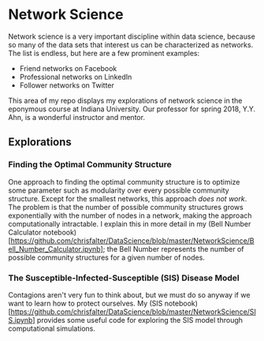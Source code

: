 # Network Science
Network science is a very important discipline within data science, because so many of the data sets that interest us can be characterized as networks. The list is endless, but here are a few prominent examples:
* Friend networks on Facebook
* Professional networks on LinkedIn
* Follower networks on Twitter

This area of my repo displays my explorations of network science in the eponymous course at Indiana University. Our professor for spring 2018, Y.Y. Ahn, is a wonderful instructor and mentor. 

## Explorations
### Finding the Optimal Community Structure
One approach to finding the optimal community structure is to optimize some parameter such as modularity over every possible community structure. Except for the smallest networks, this approach _does not work_. The problem is that the number of possible community structures grows exponentially with the number of nodes in a network, making the approach computationally intractable. I explain this in more detail in my (Bell Number Calculator notebook)[https://github.com/chrisfalter/DataScience/blob/master/NetworkScience/Bell_Number_Calculator.ipynb]; the Bell Number represents the number of possible community structures for a given number of nodes.

### The Susceptible-Infected-Susceptible (SIS) Disease Model
Contagions aren't very fun to think about, but we must do so anyway if we want to learn how to protect ourselves. My (SIS notebook)[https://github.com/chrisfalter/DataScience/blob/master/NetworkScience/SIS.ipynb] provides some useful code for exploring the SIS model through computational simulations.
